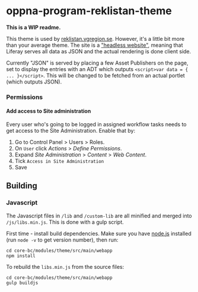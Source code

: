 # oppna-program-reklistan-theme

**This is a WIP readme.**

This theme is used by [reklistan.vgregion.se](http://reklistan.vgregion.se). However, it's a little bit more than your average theme. The site is a ["headless website"](https://pantheon.io/blog/headless-websites-whats-big-deal), meaning that Liferay serves all data as JSON and the actual rendering is done client side.

Currently "JSON" is served by placing a few Asset Publishers on the page, set to display the entries with an ADT which outputs `<script>var data = { ... }</script>`. This will be changed to be fetched from an actual portlet (which outputs JSON).



### Permissions

#### Add access to Site administration
Every user who's going to be logged in assigned workflow tasks needs to get access to the Site Administration. Enable that by:

1. Go to Control Panel > Users > Roles. 
2. On `User` click _Actions_ > _Define Permissions_. 
3. Expand _Site Administration_ > _Content_ > _Web Content_.
4. Tick `Access in Site Administration`
5. Save

## Building
### Javascript
The Javascript files in `/lib` and `/custom-lib` are all minified and merged into `/js/libs.min.js`. This is done with a gulp script.

First time - install build dependencies. Make sure you have [node.js](https://nodejs.org/) installed (run `node -v` to get version number), then run:

```
cd core-bc/modules/theme/src/main/webapp
npm install
```

To rebuild the `libs.min.js` from the source files:

```
cd core-bc/modules/theme/src/main/webapp
gulp buildjs
```

